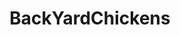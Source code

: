 ---
title: BackYardChickens
crosslinks:
- youtubefactsbot
- anti_gif_bot
- youtubot
- u_imguralbumbot
- livven
- autotldr
- homestead
- knitting
- restofthefuckingowl
- DIY
- UnexpectedHamilton
- gifs
- videos
- birdstakingthetrain
- Greyhounds
- funny
- StardewValley
- duck
- 3Dprinting
- WeirdEggs
---